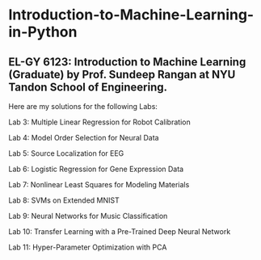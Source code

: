 # Introduction-to-Machine-Learning-in-Python
## EL-GY 6123: Introduction to Machine Learning (Graduate) by Prof. Sundeep Rangan at NYU Tandon School of Engineering. 


Here are my solutions for the following Labs:

Lab 3: Multiple Linear Regression for Robot Calibration

Lab 4: Model Order Selection for Neural Data

Lab 5: Source Localization for EEG

Lab 6: Logistic Regression for Gene Expression Data

Lab 7: Nonlinear Least Squares for Modeling Materials

Lab 8: SVMs on Extended MNIST

Lab 9: Neural Networks for Music Classification

Lab 10: Transfer Learning with a Pre-Trained Deep Neural Network

Lab 11: Hyper-Parameter Optimization with PCA
